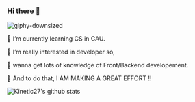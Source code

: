 ### Hi there 👋

![giphy-downsized](https://user-images.githubusercontent.com/59694789/95560915-e296db00-0a54-11eb-832d-a83c717fd408.gif)


🌱 I’m currently learning CS in CAU.

🌱 I’m really interested in developer so,

🌱 wanna get lots of knowledge of Front/Backend developement.
    
🌱 And to do that, I AM MAKING A GREAT EFFORT !!

![Kinetic27's github stats](https://github-readme-stats.vercel.app/api?username=wjdgurrj&show_icons=true)
<!--
**wjdgurrj/wjdgurrj** is a ✨ _special_ ✨ repository because its `README.md` (this file) appears on your GitHub profile.

Here are some ideas to get you started:

- 🔭 I’m currently working on ...
- 🌱 I’m currently learning ...
- 👯 I’m looking to collaborate on ...
- 🤔 I’m looking for help with ...
- 💬 Ask me about ...
- 📫 How to reach me: ...
- 😄 Pronouns: ...
- ⚡ Fun fact: ...
-->

